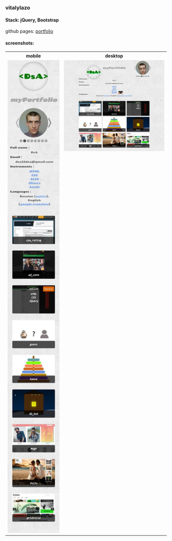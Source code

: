 ### vitalylazo
#### Stack: jQuery, Bootstrap
 github pages:    [portfolio](https://dsa25.github.io/portfolio_old)
 
 #### screenshots:
 <table>
   <tr>
    <th>mobile</th>
    <th>desktop</th>
  </tr>
   <tr>
    <td valign="top"><img src="portfolio_m.jpg" width="280"> </td>
    <td valign="top"><img src="portfolio.jpg" width="580"></td>
  </tr>
 </table>
